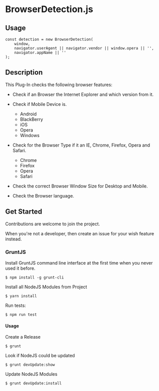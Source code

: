 # BrowserDetection.js

## Usage

    const detection = new BrowserDetection(
        window,
        navigator.userAgent || navigator.vendor || window.opera || '',
        navigator.appName || ''
    );


## Description

This Plug-In checks the following browser features:

* Check if an Browser the Internet Explorer and which version from it.

* Check if Mobile Device is.

    * Android
    * BlackBerry
    * iOS
    * Opera
    * Windows

* Check for the Browser Type if it an IE, Chrome, Firefox, Opera and Safari.

    * Chrome
    * Firefox
    * Opera
    * Safari

* Check the correct Browser Window Size for Desktop and Mobile.

* Check the Browser language.



## Get Started

Contributions are welcome to join the project.

When you're not a developer, then create an issue for your wish feature instead.


### GruntJS

Install GruntJS command line interface at the first time when you never used it before.

    $ npm install -g grunt-cli

Install all NodeJS Modules from Project

    $ yarn install

Run tests:

    $ npm run test

#### Usage

Create a Release

    $ grunt

Look if NodeJS could be updated

    $ grunt devUpdate:show

Update NodeJS Modules

    $ grunt devUpdate:install

